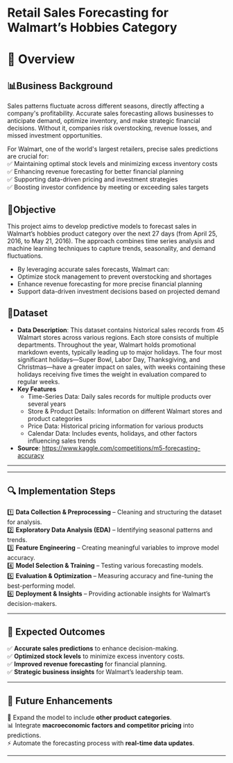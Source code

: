# Retail Sales Forecasting for Walmart’s Hobbies Category

# 🌟 Overview  

## **📊Business Background**  
Sales patterns fluctuate across different seasons, directly affecting a company's profitability. Accurate sales forecasting allows businesses to anticipate demand, optimize inventory, and make strategic financial decisions. Without it, companies risk overstocking, revenue losses, and missed investment opportunities.  

For Walmart, one of the world's largest retailers, precise sales predictions are crucial for:  
✅ Maintaining optimal stock levels and minimizing excess inventory costs  
✅ Enhancing revenue forecasting for better financial planning  
✅ Supporting data-driven pricing and investment strategies  
✅ Boosting investor confidence by meeting or exceeding sales targets  

## **🎯Objective**  
This project aims to develop predictive models to forecast sales in Walmart’s hobbies product category over the next 27 days (from April 25, 2016, to May 21, 2016). The approach combines time series analysis and machine learning techniques to capture trends, seasonality, and demand fluctuations.
- By leveraging accurate sales forecasts, Walmart can:
- Optimize stock management to prevent overstocking and shortages
- Enhance revenue forecasting for more precise financial planning
- Support data-driven investment decisions based on projected demand

## **📂Dataset**  
- **Data Description**: This dataset contains historical sales records from 45 Walmart stores across various regions. Each store consists of multiple departments. Throughout the year, Walmart holds promotional markdown events, typically leading up to major holidays. The four most significant holidays—Super Bowl, Labor Day, Thanksgiving, and Christmas—have a greater impact on sales, with weeks containing these holidays receiving five times the weight in evaluation compared to regular weeks.
- **Key Features**  
  - Time-Series Data: Daily sales records for multiple products over several years  
  - Store & Product Details: Information on different Walmart stores and product categories  
  - Price Data: Historical pricing information for various products
  - Calendar Data: Includes events, holidays, and other factors influencing sales trends  
- **Source**: https://www.kaggle.com/competitions/m5-forecasting-accuracy
  

---

---

## 🔍 Implementation Steps  
1️⃣ **Data Collection & Preprocessing** – Cleaning and structuring the dataset for analysis.  
2️⃣ **Exploratory Data Analysis (EDA)** – Identifying seasonal patterns and trends.  
3️⃣ **Feature Engineering** – Creating meaningful variables to improve model accuracy.  
4️⃣ **Model Selection & Training** – Testing various forecasting models.  
5️⃣ **Evaluation & Optimization** – Measuring accuracy and fine-tuning the best-performing model.  
6️⃣ **Deployment & Insights** – Providing actionable insights for Walmart’s decision-makers.  

---

## 🎯 Expected Outcomes  
✅ **Accurate sales predictions** to enhance decision-making.  
✅ **Optimized stock levels** to minimize excess inventory costs.  
✅ **Improved revenue forecasting** for financial planning.  
✅ **Strategic business insights** for Walmart’s leadership team.  

---

## 🚀 Future Enhancements  
🚀 Expand the model to include **other product categories**.  
📊 Integrate **macroeconomic factors and competitor pricing** into predictions.  
⚡ Automate the forecasting process with **real-time data updates**.  

---

